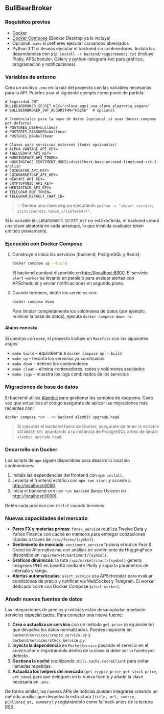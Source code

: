 ## BullBearBroker

### Requisitos previos

- [Docker](https://docs.docker.com/get-docker/)
- [Docker Compose](https://docs.docker.com/compose/) (Docker Desktop ya lo incluye)
- Opcional: `make` si prefieres ejecutar comandos abreviados
- Python 3.11 si deseas ejecutar el backend sin contenedores. Instala las
  dependencias con `pip install -r backend/requirements.txt` (incluye Plotly,
  APScheduler, Celery y python-telegram-bot para gráficos, programación y
  notificaciones).

### Variables de entorno

Crea un archivo `.env` en la raíz del proyecto con las variables necesarias para la API. Puedes usar el siguiente ejemplo como punto de partida:

```env
# Seguridad JWT
BULLBEARBROKER_SECRET_KEY="coloca_aquí_una_clave_aleatoria_segura"
# BULLBEARBROKER_JWT_ALGORITHM="HS256"  # opcional

# Credenciales para la base de datos (opcional si usas docker-compose por defecto)
# POSTGRES_USER=bullbear
# POSTGRES_PASSWORD=bullbear
# POSTGRES_DB=bullbear

# Claves para servicios externos (todas opcionales)
# ALPHA_VANTAGE_API_KEY=
# TWELVEDATA_API_KEY=
# HUGGINGFACE_API_TOKEN=
# HUGGINGFACE_SENTIMENT_MODEL=distilbert-base-uncased-finetuned-sst-2-english
# COINGECKO_API_KEY=
# COINMARKETCAP_API_KEY=
# NEWSAPI_API_KEY=
# CRYPTOPANIC_API_KEY=
# MEDIASTACK_API_KEY=
# TELEGRAM_BOT_TOKEN=
# TELEGRAM_DEFAULT_CHAT_ID=
```

> 💡 Genera una clave segura ejecutando `python -c "import secrets; print(secrets.token_urlsafe(64))"`.

Si la variable `BULLBEARBROKER_SECRET_KEY` no está definida, el backend creará una clave aleatoria en cada arranque, lo que invalida cualquier token emitido previamente.

### Ejecución con Docker Compose

1. Construye e inicia los servicios (backend, PostgreSQL y Redis):

   ```bash
   docker compose up --build
   ```

   El backend quedará disponible en [http://localhost:8000](http://localhost:8000).
   El servicio `alert-worker` se levanta en paralelo para evaluar alertas con APScheduler
   y enviar notificaciones en segundo plano.

2. Cuando termines, detén los servicios con:

   ```bash
   docker compose down
   ```

   Para limpiar completamente los volúmenes de datos (por ejemplo, reiniciar la base de datos), ejecuta `docker compose down -v`.

#### Atajos con `make`

Si cuentas con `make`, el proyecto incluye un `Makefile` con los siguientes atajos:

- `make build` – equivalente a `docker compose up --build`
- `make up` – levanta los servicios ya construidos
- `make down` – detiene los contenedores
- `make clean` – elimina contenedores, redes y volúmenes asociados
- `make logs` – muestra los logs combinados de los servicios

### Migraciones de base de datos

El backend utiliza [Alembic](https://alembic.sqlalchemy.org/) para gestionar los cambios de esquema. Cada vez que actualices el código asegúrate de aplicar las migraciones más recientes con:

```bash
docker compose run --rm backend alembic upgrade head
```

> Si ejecutas el backend fuera de Docker, asegúrate de tener la variable `DATABASE_URL` apuntando a tu instancia de PostgreSQL antes de lanzar `alembic upgrade head`.

### Desarrollo sin Docker

Los scripts de `npm` siguen disponibles para desarrollo local sin contenedores:

1. Instala las dependencias del frontend con `npm install`.
2. Levanta el frontend estático con `npm run start` y accede a [http://localhost:8080](http://localhost:8080).
3. Inicia el backend con `npm run backend` (lanza Uvicorn en [http://localhost:8000](http://localhost:8000)).

Detén cada proceso con `Ctrl+C` cuando termines.

### Nuevas capacidades del mercado

- **Pares FX y materias primas**: `forex_service` reutiliza Twelve Data y Yahoo Finance
  con caché en memoria para entregar cotizaciones rápidas a través de `/api/forex/{symbol}`.
- **Sentimiento de mercado**: `sentiment_service` fusiona el índice Fear & Greed de Alternative.me
  con análisis de sentimiento de HuggingFace disponible en `/api/market/sentiment/{symbol}`.
- **Gráficos dinámicos**: la ruta `/api/market/chart/{symbol}` genera imágenes PNG en base64
  mediante Plotly y soporta parámetros de intervalo y rango.
- **Alertas automatizadas**: `alert_service` usa APScheduler para evaluar condiciones de precio y
  notificar vía WebSocket y Telegram. El worker dedicado corre con Docker Compose (`alert-worker`).

### Añadir nuevas fuentes de datos

Las integraciones de precios y noticias están desacopladas mediante servicios especializados.
Para conectar una nueva fuente:

1. **Crea o actualiza un servicio** con un método `get_price` (o equivalente) que devuelva los
   datos normalizados. Puedes inspirarte en `backend/services/crypto_service.py` y
   `backend/services/stock_service.py`.
2. **Inyecta la dependencia** en `MarketService` pasando el servicio en el constructor o
   registrándolo dentro de la clase si debe ser la fuente por defecto.
3. **Gestiona la caché** reutilizando `utils.cache.CacheClient` para evitar llamadas repetidas.
4. **Actualiza los helpers del mercado** (`get_crypto_price`, `get_stock_price`, `get_news`) para que
   deleguen en la nueva fuente y añade la clave necesaria en `.env`.

De forma similar, las nuevas APIs de noticias pueden integrarse creando un método auxiliar que
devuelva la estructura `{title, url, source, published_at, summary}` y registrándolo como fallback
antes de la lectura RSS.
